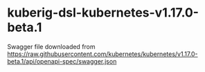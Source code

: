 # kuberig-dsl-kubernetes-v1.17.0-beta.1

Swagger file downloaded from https://raw.githubusercontent.com/kubernetes/kubernetes/v1.17.0-beta.1/api/openapi-spec/swagger.json
